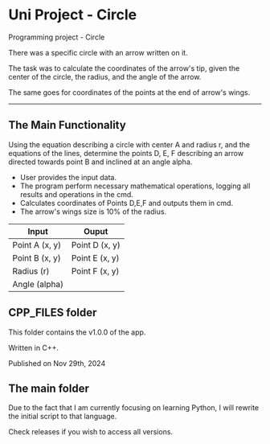 # Uni Project - Circle
Programming project - Circle

There was a specific circle with an arrow written on it. 

The task was to calculate the coordinates of the arrow's tip, given the center of the circle, the radius, and the angle of the arrow.

The same goes for coordinates of the points at the end of arrow's wings.


---

## The Main Functionality
Using the equation describing a circle with center A and radius r, and the equations of the lines, determine the points D, E, F describing an arrow directed towards point B and inclined at an angle alpha.
- User provides the input data.
- The program perform necessary mathematical operations, logging all results and operations in the cmd.
- Calculates coordinates of Points D,E,F and outputs them in cmd.
- The arrow's wings size is 10% of the radius.

| Input          | Ouput          |
| -------------- | -------------- |
| Point A (x, y) | Point D (x, y) |
| Point B (x, y) | Point E (x, y) |
| Radius (r)     | Point F (x, y) |
| Angle (alpha)  |                |

## CPP_FILES folder
This folder contains the v1.0.0 of the app. 

Written in C++.

Published on Nov 29th, 2024

## The main folder
Due to the fact that I am currently focusing on learning Python, I will rewrite the initial script to that language.

Check releases if you wish to access all versions.